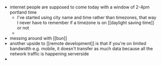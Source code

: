 - internet people are supposed to come today with a window of 2-4pm portland time
	- I've started using city name and time rather than timezones, that way I never have to remember if a timezone is on [[daylight saving time]] or not
	-
- messing around with [[bun]]
- another upside to [[remote development]] is that if you're on limited bandwidth e.g. mobile, it doesn't transfer as much data because all the network traffic is happening serverside
-
